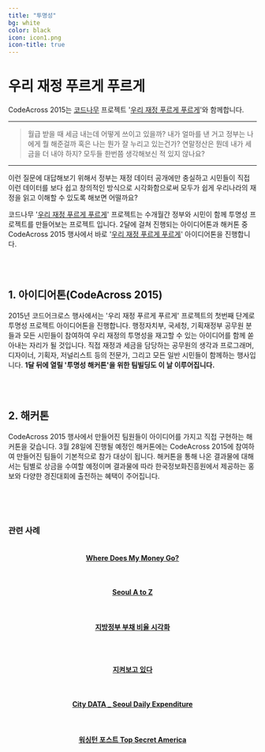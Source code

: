 ```yaml
---
title: "투명성"
bg: white
color: black
icon: icon1.png
icon-title: true
---
```


# 우리 재정 푸르게 푸르게

CodeAcross 2015는 [코드나무](http://codenamu.org) 프로젝트 '[우리 재정 푸르게 푸르게](http://transparency.codenamu.org)'와 함께합니다.

-------------------------

>월급 받을 때 세금 내는데 어떻게 쓰이고 있을까? 내가 얼마를 낸 거고 정부는 나에게 뭘 해준걸까 혹은 나는 뭔가 잘 누리고 있는건가? 연말정산은 뭔데 내가 세금을 더 내야 하지? 모두들 한번쯤 생각해보신 적 있지 않나요?

-------------------------

이런 질문에 대답해보기 위해서 정부는 재정 데이터 공개에만 충실하고 시민들이 직접 이런 데이터를 보다 쉽고 창의적인 방식으로 시각화함으로써 모두가 쉽게 우리나라의 재정을 읽고 이해할 수 있도록 해보면 어떨까요?

코드나무 '[우리 재정 푸르게 푸르게](http://transparency.codenamu.org)' 프로젝트는 수개월간 정부와 시민이 함께 투명성 프로젝트를 만들어보는 프로젝트 입니다. 2달에 걸쳐 진행되는 아이디어톤과 해커톤 중 CodeAcross 2015 행사에서 바로 '[우리 재정 푸르게 푸르게](http://transparency.codenamu.org)' 아이디어톤을 진행합니다.

<br>
<br>

## 1. 아이디어톤(CodeAcross 2015)

2015년 코드어크로스 행사에서는 '우리 재정 푸르게 푸르게' 프로젝트의 첫번째 단계로 투명성 프로젝트 아이디어톤을 진행합니다. 행정자치부, 국세청, 기획재정부 공무원 분들과 모든 시민들이 참여하여 우리 재정의 투명성을 재고할 수 있는 아이디어를 함께 쏟아내는 자리가 될 것입니다. 직접 재정과 세금을 담당하는 공무원의 생각과 프로그래머, 디자이너, 기획자, 저널리스트 등의 전문가, 그리고 모든 일반 시민들이 함께하는 행사입니다. **1달 뒤에 열릴 '투명성 해커톤'을 위한 팀빌딩도 이 날 이루어집니다.**

<br>
<br>

## 2. 해커톤

CodeAcross 2015 행사에서 만들어진 팀원들이 아이디어를 가지고 직접 구현하는 해커톤을 갖습니다. 3월 28일에 진행될 예정인 해커톤에는 CodeAcross 2015에 참여하여 만들어진 팀들이 기본적으로 참가 대상이 됩니다. 해커톤을 통해 나온 결과물에 대해서는 팀별로 상금을 수여할 예정이며 결과물에 따라 한국정보화진흥원에서 제공하는 홍보와 다양한 경진대회에 출전하는 혜택이 주어집니다.

<br>
<br>
<br>

### 관련 사례

<div class="column small" style="text-align: center;">
<a href="http://wheredoesmymoneygo.kr/"><h4>Where Does My Money Go?</h4>
<p><img src="http://transparency.codenamu.org/public/wheredoesmymoneygo.png" alt=""></p></a>
</div>
<div class="column small" style="text-align: center;">
<a href="http://seoulaz.codenamu.org/"><h4>Seoul A to Z</h4>
<p><img src="http://transparency.codenamu.org/public/seoul-atoz.jpg" alt=""></p></a>
</div>
<div class="column small" style="text-align: center;">
<a href="http://interactive.newsjel.ly/election2014"><h4>지방정부 부채 비율 시각화</h4>
<p><img src="http://transparency.codenamu.org/public/newsjelly.png" alt=""></p></a>
</div>
<div class="column full">
<p></p>
</div>
<div class="column small" style="text-align: center;">
<a href="http://runtogether.me/jq/"><h4>지켜보고 있다</h4>
<p><img src="http://transparency.codenamu.org/public/runtogether.png" alt=""></p></a>
</div>
<div class="column small" style="text-align: center;">
<a href="http://interactive.newsjel.ly/election2014"><h4>City DATA _ Seoul Daily Expenditure</h4>
<p><img src="http://transparency.codenamu.org/public/newsjelly.png" alt=""></p></a>
</div>
<div class="column small" style="text-align: center;">
<a href="http://randomwalks.org/public_lab/randomwalkshome/city-data-_-seoul-daily-expenditure/"><h4>워싱턴 포스트 Top Secret America</h4>
<p><img src="http://transparency.codenamu.org/public/seoul-city-data.jpg" alt=""></p></a>
</div>
